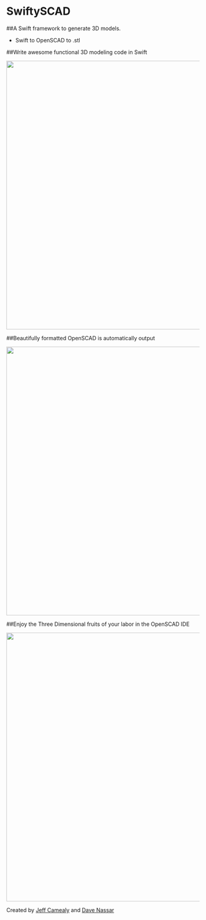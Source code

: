 # SwiftySCAD
##A Swift framework to generate 3D models.  
- Swift to OpenSCAD to .stl

##Write awesome functional 3D modeling code in Swift  

<img src="https://github.com/bearMountain/SwiftySCAD/blob/dev/GitResources/SwiftCode.png" width="700">  
  
    
    

##Beautifully formatted OpenSCAD is automatically output  

<img src="https://github.com/bearMountain/SwiftySCAD/blob/dev/GitResources/SCADCode.png" width="700">

##Enjoy the Three Dimensional fruits of your labor in the OpenSCAD IDE  

<img src="https://github.com/bearMountain/SwiftySCAD/blob/dev/GitResources/RenderedTire.png" width="700">


Created by [Jeff Camealy](https://itunes.apple.com/us/podcast/drawing-connections-podcast/id1131974120?mt=2) and [Dave Nassar](https://www.linkedin.com/in/davidnassar)
